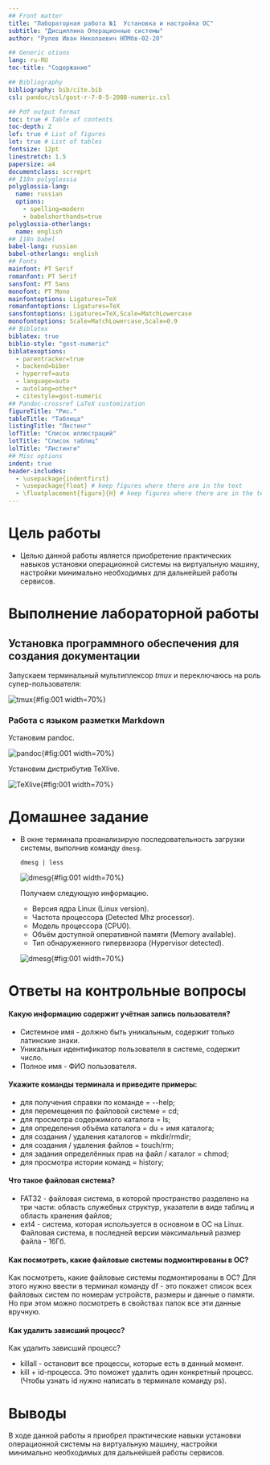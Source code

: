 ```yaml
---
## Front matter
title: "Лабораторная работа №1  Установка и настройка ОС"
subtitle: "Дисциплина Операционные системы"
author: "Рулев Иван Николаевич НПМбв-02-20"

## Generic otions
lang: ru-RU
toc-title: "Содержание"

## Bibliography
bibliography: bib/cite.bib
csl: pandoc/csl/gost-r-7-0-5-2008-numeric.csl

## Pdf output format
toc: true # Table of contents
toc-depth: 2
lof: true # List of figures
lot: true # List of tables
fontsize: 12pt
linestretch: 1.5
papersize: a4
documentclass: scrreprt
## I18n polyglossia
polyglossia-lang:
  name: russian
  options:
	- spelling=modern
	- babelshorthands=true
polyglossia-otherlangs:
  name: english
## I18n babel
babel-lang: russian
babel-otherlangs: english
## Fonts
mainfont: PT Serif
romanfont: PT Serif
sansfont: PT Sans
monofont: PT Mono
mainfontoptions: Ligatures=TeX
romanfontoptions: Ligatures=TeX
sansfontoptions: Ligatures=TeX,Scale=MatchLowercase
monofontoptions: Scale=MatchLowercase,Scale=0.9
## Biblatex
biblatex: true
biblio-style: "gost-numeric"
biblatexoptions:
  - parentracker=true
  - backend=biber
  - hyperref=auto
  - language=auto
  - autolang=other*
  - citestyle=gost-numeric
## Pandoc-crossref LaTeX customization
figureTitle: "Рис."
tableTitle: "Таблица"
listingTitle: "Листинг"
lofTitle: "Список иллюстраций"
lotTitle: "Список таблиц"
lolTitle: "Листинги"
## Misc options
indent: true
header-includes:
  - \usepackage{indentfirst}
  - \usepackage{float} # keep figures where there are in the text
  - \floatplacement{figure}{H} # keep figures where there are in the text
---
```


# Цель работы

- Целью данной работы является приобретение практических навыков установки операционной системы на виртуальную машину, настройки минимально необходимых для дальнейшей работы сервисов.

# Выполнение лабораторной работы

## Установка программного обеспечения для создания документации



Запускаем терминальный мультиплексор *tmux* и переключаюсь на роль супер-пользователя:

![tmux](image/1.png){#fig:001 width=70%}



### Работа с языком разметки Markdown

Установим pandoc.

![pandoc](image/2.png){#fig:001 width=70%}

Установим дистрибутив TeXlive.

![TeXlive](image/3.png){#fig:001 width=70%}



# Домашнее задание

- В окне терминала проанализирую последовательность загрузки системы, выполнив команду `dmesg`.

  ```
  dmesg | less
  ```

  ![dmesg](image/4.png){#fig:001 width=70%}

  

  Получаем следующую информацию.

  - Версия ядра Linux (Linux version).
  - Частота процессора (Detected Mhz processor).
  - Модель процессора (CPU0).
  - Объём доступной оперативной памяти (Memory available).
  - Тип обнаруженного гипервизора (Hypervisor detected).

  ![dmesg](image/4.png){#fig:001 width=70%}

# Ответы на контрольные вопросы

#### Какую информацию содержит учётная запись пользователя?

- Системное имя - должно быть уникальным, содержит только латинские знаки.
- Уникальных идентификатор пользователя в системе, содержит число.
- Полное имя - ФИО пользователя.

#### Укажите команды терминала и приведите примеры: 

- для получения справки по команде = --help;
- для перемещения по файловой системе = cd;
- для просмотра содержимого каталога = ls;
- для определения объёма каталога = du + имя каталога;
- для создания / удаления каталогов = mkdir/rmdir;
- для создания / удаления файлов = touch/rm;
- для задания определённых прав на файл / каталог = chmod;
- для просмотра истории команд = history;

#### Что такое файловая система? 

- FAT32 - файловая система, в которой пространство разделено на три части: область служебных структур, указатели в виде таблиц и область хранения файлов;
- ext4 - система, которая используется в основном в ОС на Linux.  Файловая система, в последней версии максимальный размер файла - 16Гб.

#### Как посмотреть, какие файловые системы подмонтированы в ОС?

Как посмотреть, какие файловые системы подмонтированы в ОС? Для этого нужно ввести в терминал команду df - это покажет список всех файловых систем по номерам устройств, размеры и данные о памяти. Но при этом можно посмотреть в свойствах папок все эти данные вручную.

#### Как удалить зависший процесс?

Как удалить зависший процесс?

- killall - остановит все процессы, которые есть в данный момент.
- kill + id-процесса. Это поможет удалить один конкретный процесс. (Чтобы узнать id нужно написать в терминале команду ps).

# Выводы

В ходе данной работы я приобрел практические навыки установки операционной системы на виртуальную машину, настройки минимально необходимых для дальнейшей работы сервисов.
